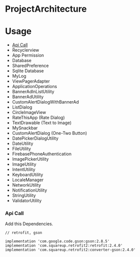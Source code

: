 # ProjectArchitecture

# Usage

- [Api Call](https://github.com/hamiranisahil/ProjectArchitecture#api-call)
- Recyclerview
- App Permission
- Database
- SharedPreference
- Sqlite Database
- MyLog
- ViewPagerAdapter
- ApplicationOperations
- BannerAdInListUtility
- BannerAdUtility
- CustomAlertDialogWithBannerAd
- ListDialog
- CircleImageView
- RateThisApp (Rate Dialog)
- TextDrawable (Text to Image)
- MySnackbar
- CustomAlertDialog (One-Two Button)
- DatePickerDialogUtility
- DateUtility
- FileUtility
- FirebasePhoneAuthentication
- ImagePickerUtility
- ImageUtility
- IntentUtility
- KeyboardUtility
- LocaleManager
- NetworkUtility
- NotificationUtility
- StringUtility
- ValidatorUtility


### Api Call

Add this Dependencies. 

    // retrofit, gson
    
    implementation 'com.google.code.gson:gson:2.8.5'
    implementation 'com.squareup.retrofit2:retrofit:2.4.0'
    implementation 'com.squareup.retrofit2:converter-gson:2.4.0'

